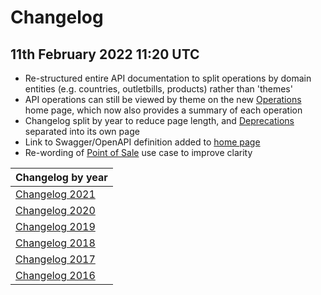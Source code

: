 # Changelog

## 11th February 2022 11:20 UTC

* Re-structured entire API documentation to split operations by domain entities (e.g. countries, outletbills, products) rather than 'themes'
* API operations can still be viewed by theme on the new [Operations](../operations/README.md) home page, which now also provides a summary of each operation
* Changelog split by year to reduce page length, and [Deprecations](../deprecations/README.md) separated into its own page
* Link to Swagger/OpenAPI definition added to [home page](../README.md)
* Re-wording of [Point of Sale](../use-cases/point-of-sale.md) use case to improve clarity

| Changelog by year |
| :-- |
| [Changelog 2021](changelog2021.md) |
| [Changelog 2020](changelog2020.md) |
| [Changelog 2019](changelog2019.md) |
| [Changelog 2018](changelog2018.md) |
| [Changelog 2017](changelog2017.md) |
| [Changelog 2016](changelog2016.md) |
